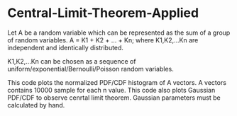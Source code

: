 # Central-Limit-Theorem-Applied

Let A be a random variable which can be represented as the sum of a group of random variables.
A = K1 + K2 + ... + Kn; where K1,K2,...Kn are independent and identically distributed.

K1,K2,...Kn can be chosen as a sequence of uniform/exponential/Bernoulli/Poisson random variables.

This code plots the normalized PDF/CDF histogram of A vectors. A vectors contains 10000 sample for each n value. This code also plots Gaussian PDF/CDF to observe cenrtal limit theorem.
Gaussian parameters must be calculated by hand. 
